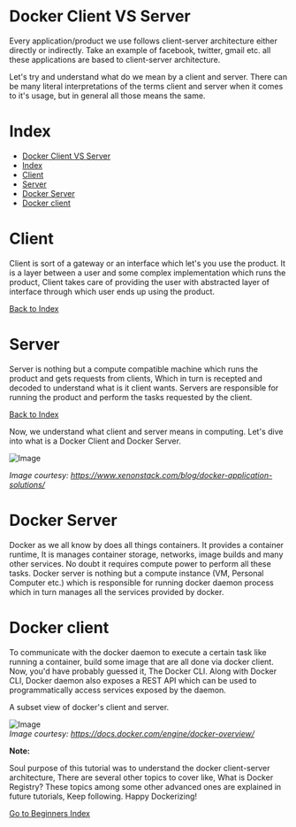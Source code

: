 # Docker Client VS Server

Every application/product we use follows client-server architecture either directly or indirectly. Take an example of facebook, twitter, gmail etc. all these applications are based to client-server architecture.

Let's try and understand what do we mean by a client and server.
There can be many literal interpretations of the terms client and server when it comes to it's usage, but in general all those means the same.

# Index
- [Docker Client VS Server](#docker-client-vs-server)
- [Index](#index)
- [Client](#client)
- [Server](#server)
- [Docker Server](#docker-server)
- [Docker client](#docker-client)

# Client
Client is sort of a gateway or an interface which let's you use the product. It is a layer between a user and some complex implementation which runs the product, Client takes care of providing the user with abstracted layer of interface through which user ends up using the product.

[Back to Index](#index)

# Server
Server is nothing but a compute compatible machine which runs the product and gets requests from clients, Which in turn is recepted and decoded to understand what is it client wants. Servers are responsible for running the product and perform the tasks requested by the client.

[Back to Index](#index)

Now, we understand what client and server means in computing. Let's dive into what is a Docker Client and Docker Server.

![Image](https://raw.githubusercontent.com/nholuongut/dockerlabs/master/beginners/images/comp_client_server.jpg)

*Image courtesy: https://www.xenonstack.com/blog/docker-application-solutions/*

# Docker Server
Docker as we all know by does all things containers. It provides a container runtime, It is manages container storage, networks, image builds and many other services. No doubt it requires compute power to perform all these tasks.
Docker server is nothing but a compute instance (VM, Personal Computer etc.) which is responsible for running docker daemon process which in turn manages all the services provided by docker.

# Docker client
To communicate with the docker daemon to execute a certain task like running a container, build some image that are all done via docker client. Now, you'd have probably guessed it, The Docker CLI. Along with Docker CLI, Docker daemon also exposes a REST API which can be used to programmatically access services exposed by the daemon.

A subset view of docker's client and server.

![Image](https://raw.githubusercontent.com/nholuongut/dockerlabs/master/beginners/images/comp_subset.png)<br>
*Image courtesy: https://docs.docker.com/engine/docker-overview/*


**Note:**

Soul purpose of this tutorial was to understand the docker client-server architecture, There are several other topics to cover like, What is Docker Registry?
These topics among some other advanced ones are explained in future tutorials, Keep following. Happy Dockerizing!

[Go to Beginners Index](https://github.com/nholuongut/dockerlabs/tree/master/beginners#beginners-track)
